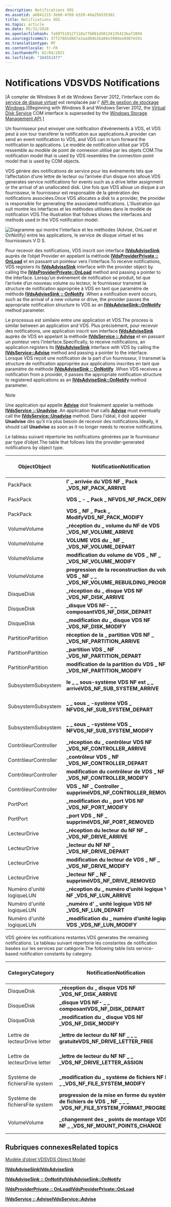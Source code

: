 ```yaml
---
description: Notifications VDS
ms.assetid: a0841215-3eb0-4769-b320-4da25b535362
title: Notifications VDS
ms.topic: article
ms.date: 05/31/2018
ms.openlocfilehash: fa99751912f110a77b061d50134135413baf2894
ms.sourcegitcommit: 37f276b5d887a3aad04b1ba86e390dea9d87e591
ms.translationtype: MT
ms.contentlocale: fr-FR
ms.lasthandoff: 02/04/2021
ms.locfileid: "104551477"
---
```

# <a name="vds-notifications"></a><span data-ttu-id="b6756-103">Notifications VDS</span><span class="sxs-lookup"><span data-stu-id="b6756-103">VDS Notifications</span></span>

<span data-ttu-id="b6756-104">\[À compter de Windows 8 et de Windows Server 2012, l’interface com du [service de disque virtuel](virtual-disk-service-portal.md) est remplacée par l' [API de gestion de stockage Windows](/previous-versions/windows/desktop/stormgmt/windows-storage-management-api-portal).\]</span><span class="sxs-lookup"><span data-stu-id="b6756-104">\[Beginning with Windows 8 and Windows Server 2012, the [Virtual Disk Service](virtual-disk-service-portal.md) COM interface is superseded by the [Windows Storage Management API](/previous-versions/windows/desktop/stormgmt/windows-storage-management-api-portal).\]</span></span>

<span data-ttu-id="b6756-105">Un fournisseur peut envoyer une notification d’événements à VDS, et VDS peut à son tour transférer la notification aux applications.</span><span class="sxs-lookup"><span data-stu-id="b6756-105">A provider can send an event notification to VDS, and VDS can in turn forward the notification to applications.</span></span> <span data-ttu-id="b6756-106">Le modèle de notification utilisé par VDS ressemble au modèle de point de connexion utilisé par les objets COM.</span><span class="sxs-lookup"><span data-stu-id="b6756-106">The notification model that is used by VDS resembles the connection-point model that is used by COM objects.</span></span>

<span data-ttu-id="b6756-107">VDS génère des notifications de service pour les événements tels que l’affectation d’une lettre de lecteur ou l’arrivée d’un disque non alloué.</span><span class="sxs-lookup"><span data-stu-id="b6756-107">VDS generates service notifications for events such as a drive letter assignment or the arrival of an unallocated disk.</span></span> <span data-ttu-id="b6756-108">Une fois que VDS alloue un disque à un fournisseur, le fournisseur est responsable de la génération des notifications associées.</span><span class="sxs-lookup"><span data-stu-id="b6756-108">Once VDS allocates a disk to a provider, the provider is responsible for generating the associated notifications.</span></span> <span data-ttu-id="b6756-109">L’illustration qui suit montre les interfaces et les méthodes utilisées dans le modèle de notification VDS.</span><span class="sxs-lookup"><span data-stu-id="b6756-109">The illustration that follows shows the interfaces and methods used in the VDS notification model.</span></span>

![Diagramme qui montre l’interface et les méthodes (Advise, OnLoad et OnNotify) entre les applications, le service de disque virtuel et les fournisseurs V D S.](images/vdsnotification.png)

<span data-ttu-id="b6756-111">Pour recevoir des notifications, VDS inscrit son interface [**IVdsAdviseSink**](/windows/desktop/api/Vds/nn-vds-ivdsadvisesink) auprès de l’objet Provider en appelant la méthode [**IVdsProviderPrivate :: OnLoad**](/windows/desktop/api/VdsHwPrv/nf-vdshwprv-ivdsproviderprivate-onload) et en passant un pointeur vers l’interface.</span><span class="sxs-lookup"><span data-stu-id="b6756-111">To receive notifications, VDS registers its [**IVdsAdviseSink**](/windows/desktop/api/Vds/nn-vds-ivdsadvisesink) interface with the provider object by calling the [**IVdsProviderPrivate::OnLoad**](/windows/desktop/api/VdsHwPrv/nf-vdshwprv-ivdsproviderprivate-onload) method and passing a pointer to the interface.</span></span> <span data-ttu-id="b6756-112">Lorsqu’un événement de notification se produit, tel que l’arrivée d’un nouveau volume ou lecteur, le fournisseur transmet la structure de notification appropriée à VDS en tant que paramètre de méthode [**IVdsAdviseSink :: OnNotify**](/windows/desktop/api/Vds/nf-vds-ivdsadvisesink-onnotify) .</span><span class="sxs-lookup"><span data-stu-id="b6756-112">When a notification event occurs, such as the arrival of a new volume or drive, the provider passes the appropriate notification structure to VDS as an [**IVdsAdviseSink::OnNotify**](/windows/desktop/api/Vds/nf-vds-ivdsadvisesink-onnotify) method parameter.</span></span>

<span data-ttu-id="b6756-113">Le processus est similaire entre une application et VDS.</span><span class="sxs-lookup"><span data-stu-id="b6756-113">The process is similar between an application and VDS.</span></span> <span data-ttu-id="b6756-114">Plus précisément, pour recevoir des notifications, une application inscrit son interface [**IVdsAdviseSink**](/windows/desktop/api/Vds/nn-vds-ivdsadvisesink) auprès de VDS en appelant la méthode [**IVdsService :: Advise**](/windows/desktop/api/Vds/nf-vds-ivdsservice-advise) et en passant un pointeur vers l’interface.</span><span class="sxs-lookup"><span data-stu-id="b6756-114">Specifically, to receive notifications, an application registers its [**IVdsAdviseSink**](/windows/desktop/api/Vds/nn-vds-ivdsadvisesink) interface with VDS by calling the [**IVdsService::Advise**](/windows/desktop/api/Vds/nf-vds-ivdsservice-advise) method and passing a pointer to the interface.</span></span> <span data-ttu-id="b6756-115">Lorsque VDS reçoit une notification de la part d’un fournisseur, il transmet la structure de notification appropriée aux applications inscrites en tant que paramètre de méthode [**IVdsAdviseSink :: OnNotify**](/windows/desktop/api/Vds/nf-vds-ivdsadvisesink-onnotify) .</span><span class="sxs-lookup"><span data-stu-id="b6756-115">When VDS receives a notification from a provider, it passes the appropriate notification structure to registered applications as an [**IVdsAdviseSink::OnNotify**](/windows/desktop/api/Vds/nf-vds-ivdsadvisesink-onnotify) method parameter.</span></span>

> [!Note]  
> <span data-ttu-id="b6756-116">Une application qui appelle [**Advise**](/windows/desktop/api/Vds/nf-vds-ivdsservice-advise) doit finalement appeler la méthode [**IVdsService :: Unadvise**](/windows/desktop/api/Vds/nf-vds-ivdsservice-unadvise) .</span><span class="sxs-lookup"><span data-stu-id="b6756-116">An application that calls [**Advise**](/windows/desktop/api/Vds/nf-vds-ivdsservice-advise) must eventually call the [**IVdsService::Unadvise**](/windows/desktop/api/Vds/nf-vds-ivdsservice-unadvise) method.</span></span> <span data-ttu-id="b6756-117">Dans l’idéal, il doit appeler **Unadvise** dès qu’il n’a plus besoin de recevoir des notifications.</span><span class="sxs-lookup"><span data-stu-id="b6756-117">Ideally, it should call **Unadvise** as soon as it no longer needs to receive notifications.</span></span>

 

<span data-ttu-id="b6756-118">Le tableau suivant répertorie les notifications générées par le fournisseur par type d’objet.</span><span class="sxs-lookup"><span data-stu-id="b6756-118">The table that follows lists the provider-generated notifications by object type.</span></span>



| <span data-ttu-id="b6756-119">Object</span><span class="sxs-lookup"><span data-stu-id="b6756-119">Object</span></span>     | <span data-ttu-id="b6756-120">Notification</span><span class="sxs-lookup"><span data-stu-id="b6756-120">Notification</span></span>                              | <span data-ttu-id="b6756-121">Valeur</span><span class="sxs-lookup"><span data-stu-id="b6756-121">Value</span></span> | <span data-ttu-id="b6756-122">Lien vers la description de l’événement</span><span class="sxs-lookup"><span data-stu-id="b6756-122">Link to event description</span></span>                                             |
|------------|-------------------------------------------|-------|-----------------------------------------------------------------------|
| <span data-ttu-id="b6756-123">Pack</span><span class="sxs-lookup"><span data-stu-id="b6756-123">Pack</span></span>       | <span data-ttu-id="b6756-124">**l' \_ arrivée du VDS NF \_ Pack \_**</span><span class="sxs-lookup"><span data-stu-id="b6756-124">**VDS\_NF\_PACK\_ARRIVE**</span></span>                 | <span data-ttu-id="b6756-125">1</span><span class="sxs-lookup"><span data-stu-id="b6756-125">1</span></span>     | [<span data-ttu-id="b6756-126">**\_notification du Pack VDS \_**</span><span class="sxs-lookup"><span data-stu-id="b6756-126">**VDS\_PACK\_NOTIFICATION**</span></span>](/windows/desktop/api/Vds/ns-vds-vds_pack_notification)              |
| <span data-ttu-id="b6756-127">Pack</span><span class="sxs-lookup"><span data-stu-id="b6756-127">Pack</span></span>       | <span data-ttu-id="b6756-128">**VDS \_ - \_ Pack \_ NF**</span><span class="sxs-lookup"><span data-stu-id="b6756-128">**VDS\_NF\_PACK\_DEPART**</span></span>                 | <span data-ttu-id="b6756-129">2</span><span class="sxs-lookup"><span data-stu-id="b6756-129">2</span></span>     | [<span data-ttu-id="b6756-130">**\_notification du Pack VDS \_**</span><span class="sxs-lookup"><span data-stu-id="b6756-130">**VDS\_PACK\_NOTIFICATION**</span></span>](/windows/desktop/api/Vds/ns-vds-vds_pack_notification)              |
| <span data-ttu-id="b6756-131">Pack</span><span class="sxs-lookup"><span data-stu-id="b6756-131">Pack</span></span>       | <span data-ttu-id="b6756-132">**VDS \_ NF \_ Pack \_ Modify**</span><span class="sxs-lookup"><span data-stu-id="b6756-132">**VDS\_NF\_PACK\_MODIFY**</span></span>                 | <span data-ttu-id="b6756-133">3</span><span class="sxs-lookup"><span data-stu-id="b6756-133">3</span></span>     | [<span data-ttu-id="b6756-134">**\_notification du Pack VDS \_**</span><span class="sxs-lookup"><span data-stu-id="b6756-134">**VDS\_PACK\_NOTIFICATION**</span></span>](/windows/desktop/api/Vds/ns-vds-vds_pack_notification)              |
| <span data-ttu-id="b6756-135">Volume</span><span class="sxs-lookup"><span data-stu-id="b6756-135">Volume</span></span>     | <span data-ttu-id="b6756-136">**\_réception du \_ volume du NF de VDS \_**</span><span class="sxs-lookup"><span data-stu-id="b6756-136">**VDS\_NF\_VOLUME\_ARRIVE**</span></span>               | <span data-ttu-id="b6756-137">4</span><span class="sxs-lookup"><span data-stu-id="b6756-137">4</span></span>     | [<span data-ttu-id="b6756-138">**\_notification du volume VDS \_**</span><span class="sxs-lookup"><span data-stu-id="b6756-138">**VDS\_VOLUME\_NOTIFICATION**</span></span>](/windows/desktop/api/Vds/ns-vds-vds_volume_notification)          |
| <span data-ttu-id="b6756-139">Volume</span><span class="sxs-lookup"><span data-stu-id="b6756-139">Volume</span></span>     | <span data-ttu-id="b6756-140">**VOLUME VDS du \_ NF \_ \_**</span><span class="sxs-lookup"><span data-stu-id="b6756-140">**VDS\_NF\_VOLUME\_DEPART**</span></span>               | <span data-ttu-id="b6756-141">5</span><span class="sxs-lookup"><span data-stu-id="b6756-141">5</span></span>     | [<span data-ttu-id="b6756-142">**\_notification du volume VDS \_**</span><span class="sxs-lookup"><span data-stu-id="b6756-142">**VDS\_VOLUME\_NOTIFICATION**</span></span>](/windows/desktop/api/Vds/ns-vds-vds_volume_notification)          |
| <span data-ttu-id="b6756-143">Volume</span><span class="sxs-lookup"><span data-stu-id="b6756-143">Volume</span></span>     | <span data-ttu-id="b6756-144">**modification du volume de VDS \_ NF \_ \_**</span><span class="sxs-lookup"><span data-stu-id="b6756-144">**VDS\_NF\_VOLUME\_MODIFY**</span></span>               | <span data-ttu-id="b6756-145">6</span><span class="sxs-lookup"><span data-stu-id="b6756-145">6</span></span>     | [<span data-ttu-id="b6756-146">**\_notification du volume VDS \_**</span><span class="sxs-lookup"><span data-stu-id="b6756-146">**VDS\_VOLUME\_NOTIFICATION**</span></span>](/windows/desktop/api/Vds/ns-vds-vds_volume_notification)          |
| <span data-ttu-id="b6756-147">Volume</span><span class="sxs-lookup"><span data-stu-id="b6756-147">Volume</span></span>     | <span data-ttu-id="b6756-148">**progression de la reconstruction du volume VDS \_ NF \_ \_ \_**</span><span class="sxs-lookup"><span data-stu-id="b6756-148">**VDS\_NF\_VOLUME\_REBUILDING\_PROGRESS**</span></span> | <span data-ttu-id="b6756-149">7</span><span class="sxs-lookup"><span data-stu-id="b6756-149">7</span></span>     | [<span data-ttu-id="b6756-150">**\_notification du volume VDS \_**</span><span class="sxs-lookup"><span data-stu-id="b6756-150">**VDS\_VOLUME\_NOTIFICATION**</span></span>](/windows/desktop/api/Vds/ns-vds-vds_volume_notification)          |
| <span data-ttu-id="b6756-151">Disque</span><span class="sxs-lookup"><span data-stu-id="b6756-151">Disk</span></span>       | <span data-ttu-id="b6756-152">**\_réception du \_ disque VDS NF \_**</span><span class="sxs-lookup"><span data-stu-id="b6756-152">**VDS\_NF\_DISK\_ARRIVE**</span></span>                 | <span data-ttu-id="b6756-153">8</span><span class="sxs-lookup"><span data-stu-id="b6756-153">8</span></span>     | [<span data-ttu-id="b6756-154">**\_notification de disque VDS \_**</span><span class="sxs-lookup"><span data-stu-id="b6756-154">**VDS\_DISK\_NOTIFICATION**</span></span>](/windows/desktop/api/Vds/ns-vds-vds_disk_notification)              |
| <span data-ttu-id="b6756-155">Disque</span><span class="sxs-lookup"><span data-stu-id="b6756-155">Disk</span></span>       | <span data-ttu-id="b6756-156">**\_disque VDS NF- \_ \_ composant**</span><span class="sxs-lookup"><span data-stu-id="b6756-156">**VDS\_NF\_DISK\_DEPART**</span></span>                 | <span data-ttu-id="b6756-157">9</span><span class="sxs-lookup"><span data-stu-id="b6756-157">9</span></span>     | [<span data-ttu-id="b6756-158">**\_notification de disque VDS \_**</span><span class="sxs-lookup"><span data-stu-id="b6756-158">**VDS\_DISK\_NOTIFICATION**</span></span>](/windows/desktop/api/Vds/ns-vds-vds_disk_notification)              |
| <span data-ttu-id="b6756-159">Disque</span><span class="sxs-lookup"><span data-stu-id="b6756-159">Disk</span></span>       | <span data-ttu-id="b6756-160">**\_modification du \_ disque VDS NF \_**</span><span class="sxs-lookup"><span data-stu-id="b6756-160">**VDS\_NF\_DISK\_MODIFY**</span></span>                 | <span data-ttu-id="b6756-161">10</span><span class="sxs-lookup"><span data-stu-id="b6756-161">10</span></span>    | [<span data-ttu-id="b6756-162">**\_notification de disque VDS \_**</span><span class="sxs-lookup"><span data-stu-id="b6756-162">**VDS\_DISK\_NOTIFICATION**</span></span>](/windows/desktop/api/Vds/ns-vds-vds_disk_notification)              |
| <span data-ttu-id="b6756-163">Partition</span><span class="sxs-lookup"><span data-stu-id="b6756-163">Partition</span></span>  | <span data-ttu-id="b6756-164">**réception de la \_ partition VDS NF \_ \_**</span><span class="sxs-lookup"><span data-stu-id="b6756-164">**VDS\_NF\_PARTITION\_ARRIVE**</span></span>            | <span data-ttu-id="b6756-165">11</span><span class="sxs-lookup"><span data-stu-id="b6756-165">11</span></span>    | [<span data-ttu-id="b6756-166">**\_notification de partition VDS \_**</span><span class="sxs-lookup"><span data-stu-id="b6756-166">**VDS\_PARTITION\_NOTIFICATION**</span></span>](/windows/desktop/api/Vds/ns-vds-vds_partition_notification)    |
| <span data-ttu-id="b6756-167">Partition</span><span class="sxs-lookup"><span data-stu-id="b6756-167">Partition</span></span>  | <span data-ttu-id="b6756-168">**\_partition VDS \_ NF \_**</span><span class="sxs-lookup"><span data-stu-id="b6756-168">**VDS\_NF\_PARTITION\_DEPART**</span></span>            | <span data-ttu-id="b6756-169">12</span><span class="sxs-lookup"><span data-stu-id="b6756-169">12</span></span>    | [<span data-ttu-id="b6756-170">**\_notification de partition VDS \_**</span><span class="sxs-lookup"><span data-stu-id="b6756-170">**VDS\_PARTITION\_NOTIFICATION**</span></span>](/windows/desktop/api/Vds/ns-vds-vds_partition_notification)    |
| <span data-ttu-id="b6756-171">Partition</span><span class="sxs-lookup"><span data-stu-id="b6756-171">Partition</span></span>  | <span data-ttu-id="b6756-172">**modification de la partition du VDS \_ NF \_ \_**</span><span class="sxs-lookup"><span data-stu-id="b6756-172">**VDS\_NF\_PARTITION\_MODIFY**</span></span>            | <span data-ttu-id="b6756-173">13</span><span class="sxs-lookup"><span data-stu-id="b6756-173">13</span></span>    | [<span data-ttu-id="b6756-174">**\_notification de partition VDS \_**</span><span class="sxs-lookup"><span data-stu-id="b6756-174">**VDS\_PARTITION\_NOTIFICATION**</span></span>](/windows/desktop/api/Vds/ns-vds-vds_partition_notification)    |
| <span data-ttu-id="b6756-175">Subsystem</span><span class="sxs-lookup"><span data-stu-id="b6756-175">Subsystem</span></span>  | <span data-ttu-id="b6756-176">**le \_ \_ sous-système VDS NF est \_ \_ arrivé**</span><span class="sxs-lookup"><span data-stu-id="b6756-176">**VDS\_NF\_SUB\_SYSTEM\_ARRIVE**</span></span>          | <span data-ttu-id="b6756-177">101</span><span class="sxs-lookup"><span data-stu-id="b6756-177">101</span></span>   | [<span data-ttu-id="b6756-178">**\_notification du sous \_ -système VDS \_**</span><span class="sxs-lookup"><span data-stu-id="b6756-178">**VDS\_SUB\_SYSTEM\_NOTIFICATION**</span></span>](/windows/desktop/api/Vds/ns-vds-vds_sub_system_notification) |
| <span data-ttu-id="b6756-179">Subsystem</span><span class="sxs-lookup"><span data-stu-id="b6756-179">Subsystem</span></span>  | <span data-ttu-id="b6756-180">**\_ \_ sous \_ -système VDS \_ NF**</span><span class="sxs-lookup"><span data-stu-id="b6756-180">**VDS\_NF\_SUB\_SYSTEM\_DEPART**</span></span>          | <span data-ttu-id="b6756-181">102</span><span class="sxs-lookup"><span data-stu-id="b6756-181">102</span></span>   | [<span data-ttu-id="b6756-182">**\_notification du sous \_ -système VDS \_**</span><span class="sxs-lookup"><span data-stu-id="b6756-182">**VDS\_SUB\_SYSTEM\_NOTIFICATION**</span></span>](/windows/desktop/api/Vds/ns-vds-vds_sub_system_notification) |
| <span data-ttu-id="b6756-183">Subsystem</span><span class="sxs-lookup"><span data-stu-id="b6756-183">Subsystem</span></span>  | <span data-ttu-id="b6756-184">**\_ \_ sous \_ -système VDS \_ NF**</span><span class="sxs-lookup"><span data-stu-id="b6756-184">**VDS\_NF\_SUB\_SYSTEM\_MODIFY**</span></span>          | <span data-ttu-id="b6756-185">151</span><span class="sxs-lookup"><span data-stu-id="b6756-185">151</span></span>   | [<span data-ttu-id="b6756-186">**\_notification du sous \_ -système VDS \_**</span><span class="sxs-lookup"><span data-stu-id="b6756-186">**VDS\_SUB\_SYSTEM\_NOTIFICATION**</span></span>](/windows/desktop/api/Vds/ns-vds-vds_sub_system_notification) |
| <span data-ttu-id="b6756-187">Contrôleur</span><span class="sxs-lookup"><span data-stu-id="b6756-187">Controller</span></span> | <span data-ttu-id="b6756-188">**\_réception du \_ contrôleur VDS NF \_**</span><span class="sxs-lookup"><span data-stu-id="b6756-188">**VDS\_NF\_CONTROLLER\_ARRIVE**</span></span>           | <span data-ttu-id="b6756-189">103</span><span class="sxs-lookup"><span data-stu-id="b6756-189">103</span></span>   | [<span data-ttu-id="b6756-190">**\_notification du contrôleur VDS \_**</span><span class="sxs-lookup"><span data-stu-id="b6756-190">**VDS\_CONTROLLER\_NOTIFICATION**</span></span>](/windows/desktop/api/Vds/ns-vds-vds_controller_notification)  |
| <span data-ttu-id="b6756-191">Contrôleur</span><span class="sxs-lookup"><span data-stu-id="b6756-191">Controller</span></span> | <span data-ttu-id="b6756-192">**\_contrôleur VDS \_ NF \_**</span><span class="sxs-lookup"><span data-stu-id="b6756-192">**VDS\_NF\_CONTROLLER\_DEPART**</span></span>           | <span data-ttu-id="b6756-193">104</span><span class="sxs-lookup"><span data-stu-id="b6756-193">104</span></span>   | [<span data-ttu-id="b6756-194">**\_notification du contrôleur VDS \_**</span><span class="sxs-lookup"><span data-stu-id="b6756-194">**VDS\_CONTROLLER\_NOTIFICATION**</span></span>](/windows/desktop/api/Vds/ns-vds-vds_controller_notification)  |
| <span data-ttu-id="b6756-195">Contrôleur</span><span class="sxs-lookup"><span data-stu-id="b6756-195">Controller</span></span> | <span data-ttu-id="b6756-196">**modification du contrôleur de VDS \_ NF \_ \_**</span><span class="sxs-lookup"><span data-stu-id="b6756-196">**VDS\_NF\_CONTROLLER\_MODIFY**</span></span>           | <span data-ttu-id="b6756-197">350</span><span class="sxs-lookup"><span data-stu-id="b6756-197">350</span></span>   | [<span data-ttu-id="b6756-198">**\_notification du contrôleur VDS \_**</span><span class="sxs-lookup"><span data-stu-id="b6756-198">**VDS\_CONTROLLER\_NOTIFICATION**</span></span>](/windows/desktop/api/Vds/ns-vds-vds_controller_notification)  |
| <span data-ttu-id="b6756-199">Contrôleur</span><span class="sxs-lookup"><span data-stu-id="b6756-199">Controller</span></span> | <span data-ttu-id="b6756-200">**VDS \_ NF \_ Controller \_ supprimé**</span><span class="sxs-lookup"><span data-stu-id="b6756-200">**VDS\_NF\_CONTROLLER\_REMOVED**</span></span>          | <span data-ttu-id="b6756-201">351</span><span class="sxs-lookup"><span data-stu-id="b6756-201">351</span></span>   | [<span data-ttu-id="b6756-202">**\_notification du contrôleur VDS \_**</span><span class="sxs-lookup"><span data-stu-id="b6756-202">**VDS\_CONTROLLER\_NOTIFICATION**</span></span>](/windows/desktop/api/Vds/ns-vds-vds_controller_notification)  |
| <span data-ttu-id="b6756-203">Port</span><span class="sxs-lookup"><span data-stu-id="b6756-203">Port</span></span>       | <span data-ttu-id="b6756-204">**\_modification du \_ port VDS NF \_**</span><span class="sxs-lookup"><span data-stu-id="b6756-204">**VDS\_NF\_PORT\_MODIFY**</span></span>                 | <span data-ttu-id="b6756-205">352</span><span class="sxs-lookup"><span data-stu-id="b6756-205">352</span></span>   | [<span data-ttu-id="b6756-206">**\_notification de port VDS \_**</span><span class="sxs-lookup"><span data-stu-id="b6756-206">**VDS\_PORT\_NOTIFICATION**</span></span>](/windows/desktop/api/Vds/ns-vds-vds_port_notification)              |
| <span data-ttu-id="b6756-207">Port</span><span class="sxs-lookup"><span data-stu-id="b6756-207">Port</span></span>       | <span data-ttu-id="b6756-208">**\_port VDS \_ NF \_ supprimé**</span><span class="sxs-lookup"><span data-stu-id="b6756-208">**VDS\_NF\_PORT\_REMOVED**</span></span>                | <span data-ttu-id="b6756-209">353</span><span class="sxs-lookup"><span data-stu-id="b6756-209">353</span></span>   | [<span data-ttu-id="b6756-210">**\_notification de port VDS \_**</span><span class="sxs-lookup"><span data-stu-id="b6756-210">**VDS\_PORT\_NOTIFICATION**</span></span>](/windows/desktop/api/Vds/ns-vds-vds_port_notification)              |
| <span data-ttu-id="b6756-211">Lecteur</span><span class="sxs-lookup"><span data-stu-id="b6756-211">Drive</span></span>      | <span data-ttu-id="b6756-212">**\_réception du lecteur du NF NF \_ \_**</span><span class="sxs-lookup"><span data-stu-id="b6756-212">**VDS\_NF\_DRIVE\_ARRIVE**</span></span>                | <span data-ttu-id="b6756-213">105</span><span class="sxs-lookup"><span data-stu-id="b6756-213">105</span></span>   | [<span data-ttu-id="b6756-214">**\_notification de lecteur VDS \_**</span><span class="sxs-lookup"><span data-stu-id="b6756-214">**VDS\_DRIVE\_NOTIFICATION**</span></span>](/windows/desktop/api/Vds/ns-vds-vds_drive_notification)            |
| <span data-ttu-id="b6756-215">Lecteur</span><span class="sxs-lookup"><span data-stu-id="b6756-215">Drive</span></span>      | <span data-ttu-id="b6756-216">**\_lecteur du NF NF \_ \_**</span><span class="sxs-lookup"><span data-stu-id="b6756-216">**VDS\_NF\_DRIVE\_DEPART**</span></span>                | <span data-ttu-id="b6756-217">106</span><span class="sxs-lookup"><span data-stu-id="b6756-217">106</span></span>   | [<span data-ttu-id="b6756-218">**\_notification de lecteur VDS \_**</span><span class="sxs-lookup"><span data-stu-id="b6756-218">**VDS\_DRIVE\_NOTIFICATION**</span></span>](/windows/desktop/api/Vds/ns-vds-vds_drive_notification)            |
| <span data-ttu-id="b6756-219">Lecteur</span><span class="sxs-lookup"><span data-stu-id="b6756-219">Drive</span></span>      | <span data-ttu-id="b6756-220">**modification du lecteur de VDS \_ NF \_ \_**</span><span class="sxs-lookup"><span data-stu-id="b6756-220">**VDS\_NF\_DRIVE\_MODIFY**</span></span>                | <span data-ttu-id="b6756-221">107</span><span class="sxs-lookup"><span data-stu-id="b6756-221">107</span></span>   | [<span data-ttu-id="b6756-222">**\_notification de lecteur VDS \_**</span><span class="sxs-lookup"><span data-stu-id="b6756-222">**VDS\_DRIVE\_NOTIFICATION**</span></span>](/windows/desktop/api/Vds/ns-vds-vds_drive_notification)            |
| <span data-ttu-id="b6756-223">Lecteur</span><span class="sxs-lookup"><span data-stu-id="b6756-223">Drive</span></span>      | <span data-ttu-id="b6756-224">**\_lecteur NF \_ NF \_ supprimé**</span><span class="sxs-lookup"><span data-stu-id="b6756-224">**VDS\_NF\_DRIVE\_REMOVED**</span></span>               | <span data-ttu-id="b6756-225">354</span><span class="sxs-lookup"><span data-stu-id="b6756-225">354</span></span>   | [<span data-ttu-id="b6756-226">**\_notification de lecteur VDS \_**</span><span class="sxs-lookup"><span data-stu-id="b6756-226">**VDS\_DRIVE\_NOTIFICATION**</span></span>](/windows/desktop/api/Vds/ns-vds-vds_drive_notification)            |
| <span data-ttu-id="b6756-227">Numéro d'unité logique</span><span class="sxs-lookup"><span data-stu-id="b6756-227">LUN</span></span>        | <span data-ttu-id="b6756-228">**\_réception du \_ numéro d’unité logique VDS NF \_**</span><span class="sxs-lookup"><span data-stu-id="b6756-228">**VDS\_NF\_LUN\_ARRIVE**</span></span>                  | <span data-ttu-id="b6756-229">108</span><span class="sxs-lookup"><span data-stu-id="b6756-229">108</span></span>   | [<span data-ttu-id="b6756-230">**\_notification de LUN VDS \_**</span><span class="sxs-lookup"><span data-stu-id="b6756-230">**VDS\_LUN\_NOTIFICATION**</span></span>](/windows/desktop/api/Vds/ns-vds-vds_lun_notification)                |
| <span data-ttu-id="b6756-231">Numéro d'unité logique</span><span class="sxs-lookup"><span data-stu-id="b6756-231">LUN</span></span>        | <span data-ttu-id="b6756-232">**\_numéro d' \_ unité logique VDS NF \_**</span><span class="sxs-lookup"><span data-stu-id="b6756-232">**VDS\_NF\_LUN\_DEPART**</span></span>                  | <span data-ttu-id="b6756-233">109</span><span class="sxs-lookup"><span data-stu-id="b6756-233">109</span></span>   | [<span data-ttu-id="b6756-234">**\_notification de LUN VDS \_**</span><span class="sxs-lookup"><span data-stu-id="b6756-234">**VDS\_LUN\_NOTIFICATION**</span></span>](/windows/desktop/api/Vds/ns-vds-vds_lun_notification)                |
| <span data-ttu-id="b6756-235">Numéro d'unité logique</span><span class="sxs-lookup"><span data-stu-id="b6756-235">LUN</span></span>        | <span data-ttu-id="b6756-236">**\_modification du \_ numéro d’unité logique VDS \_**</span><span class="sxs-lookup"><span data-stu-id="b6756-236">**VDS\_NF\_LUN\_MODIFY**</span></span>                  | <span data-ttu-id="b6756-237">110</span><span class="sxs-lookup"><span data-stu-id="b6756-237">110</span></span>   | [<span data-ttu-id="b6756-238">**\_notification de LUN VDS \_**</span><span class="sxs-lookup"><span data-stu-id="b6756-238">**VDS\_LUN\_NOTIFICATION**</span></span>](/windows/desktop/api/Vds/ns-vds-vds_lun_notification)                |



 

<span data-ttu-id="b6756-239">VDS génère les notifications restantes.</span><span class="sxs-lookup"><span data-stu-id="b6756-239">VDS generates the remaining notifications.</span></span> <span data-ttu-id="b6756-240">Le tableau suivant répertorie les constantes de notification basées sur les services par catégorie.</span><span class="sxs-lookup"><span data-stu-id="b6756-240">The following table lists service-based notification constants by category.</span></span>



| <span data-ttu-id="b6756-241">Category</span><span class="sxs-lookup"><span data-stu-id="b6756-241">Category</span></span>     | <span data-ttu-id="b6756-242">Notification</span><span class="sxs-lookup"><span data-stu-id="b6756-242">Notification</span></span>                                | <span data-ttu-id="b6756-243">Valeur</span><span class="sxs-lookup"><span data-stu-id="b6756-243">Value</span></span> | <span data-ttu-id="b6756-244">Lien vers la description de l’événement</span><span class="sxs-lookup"><span data-stu-id="b6756-244">Link to event description</span></span>                                                 |
|--------------|---------------------------------------------|-------|---------------------------------------------------------------------------|
| <span data-ttu-id="b6756-245">Disque</span><span class="sxs-lookup"><span data-stu-id="b6756-245">Disk</span></span>         | <span data-ttu-id="b6756-246">**\_réception du \_ disque VDS NF \_**</span><span class="sxs-lookup"><span data-stu-id="b6756-246">**VDS\_NF\_DISK\_ARRIVE**</span></span>                   | <span data-ttu-id="b6756-247">8</span><span class="sxs-lookup"><span data-stu-id="b6756-247">8</span></span>     | [<span data-ttu-id="b6756-248">**\_notification de disque VDS \_**</span><span class="sxs-lookup"><span data-stu-id="b6756-248">**VDS\_DISK\_NOTIFICATION**</span></span>](/windows/desktop/api/Vds/ns-vds-vds_disk_notification)                  |
| <span data-ttu-id="b6756-249">Disque</span><span class="sxs-lookup"><span data-stu-id="b6756-249">Disk</span></span>         | <span data-ttu-id="b6756-250">**\_disque VDS NF- \_ \_ composant**</span><span class="sxs-lookup"><span data-stu-id="b6756-250">**VDS\_NF\_DISK\_DEPART**</span></span>                   | <span data-ttu-id="b6756-251">9</span><span class="sxs-lookup"><span data-stu-id="b6756-251">9</span></span>     | [<span data-ttu-id="b6756-252">**\_notification de disque VDS \_**</span><span class="sxs-lookup"><span data-stu-id="b6756-252">**VDS\_DISK\_NOTIFICATION**</span></span>](/windows/desktop/api/Vds/ns-vds-vds_disk_notification)                  |
| <span data-ttu-id="b6756-253">Disque</span><span class="sxs-lookup"><span data-stu-id="b6756-253">Disk</span></span>         | <span data-ttu-id="b6756-254">**\_modification du \_ disque VDS NF \_**</span><span class="sxs-lookup"><span data-stu-id="b6756-254">**VDS\_NF\_DISK\_MODIFY**</span></span>                   | <span data-ttu-id="b6756-255">10</span><span class="sxs-lookup"><span data-stu-id="b6756-255">10</span></span>    | [<span data-ttu-id="b6756-256">**\_notification de disque VDS \_**</span><span class="sxs-lookup"><span data-stu-id="b6756-256">**VDS\_DISK\_NOTIFICATION**</span></span>](/windows/desktop/api/Vds/ns-vds-vds_disk_notification)                  |
| <span data-ttu-id="b6756-257">Lettre de lecteur</span><span class="sxs-lookup"><span data-stu-id="b6756-257">Drive letter</span></span> | <span data-ttu-id="b6756-258">**\_lettre de lecteur du NF NF \_ \_ \_ gratuite**</span><span class="sxs-lookup"><span data-stu-id="b6756-258">**VDS\_NF\_DRIVE\_LETTER\_FREE**</span></span>            | <span data-ttu-id="b6756-259">201</span><span class="sxs-lookup"><span data-stu-id="b6756-259">201</span></span>   | [<span data-ttu-id="b6756-260">**\_notification de \_ lettre de lecteur VDS \_**</span><span class="sxs-lookup"><span data-stu-id="b6756-260">**VDS\_DRIVE\_LETTER\_NOTIFICATION**</span></span>](/windows/desktop/api/Vds/ns-vds-vds_drive_letter_notification) |
| <span data-ttu-id="b6756-261">Lettre de lecteur</span><span class="sxs-lookup"><span data-stu-id="b6756-261">Drive letter</span></span> | <span data-ttu-id="b6756-262">**\_lettre de lecteur du NF NF \_ \_ \_**</span><span class="sxs-lookup"><span data-stu-id="b6756-262">**VDS\_NF\_DRIVE\_LETTER\_ASSIGN**</span></span>          | <span data-ttu-id="b6756-263">202</span><span class="sxs-lookup"><span data-stu-id="b6756-263">202</span></span>   | [<span data-ttu-id="b6756-264">**\_notification de \_ lettre de lecteur VDS \_**</span><span class="sxs-lookup"><span data-stu-id="b6756-264">**VDS\_DRIVE\_LETTER\_NOTIFICATION**</span></span>](/windows/desktop/api/Vds/ns-vds-vds_drive_letter_notification) |
| <span data-ttu-id="b6756-265">Système de fichiers</span><span class="sxs-lookup"><span data-stu-id="b6756-265">File system</span></span>  | <span data-ttu-id="b6756-266">**\_modification du \_ système de fichiers NF NF \_ \_**</span><span class="sxs-lookup"><span data-stu-id="b6756-266">**VDS\_NF\_FILE\_SYSTEM\_MODIFY**</span></span>           | <span data-ttu-id="b6756-267">203</span><span class="sxs-lookup"><span data-stu-id="b6756-267">203</span></span>   | [<span data-ttu-id="b6756-268">**\_notification du \_ système de fichiers VDS \_**</span><span class="sxs-lookup"><span data-stu-id="b6756-268">**VDS\_FILE\_SYSTEM\_NOTIFICATION**</span></span>](/windows/desktop/api/Vds/ns-vds-vds_file_system_notification)   |
| <span data-ttu-id="b6756-269">Système de fichiers</span><span class="sxs-lookup"><span data-stu-id="b6756-269">File system</span></span>  | <span data-ttu-id="b6756-270">**progression de la mise en forme du système de fichiers de VDS \_ NF \_ \_ \_ \_**</span><span class="sxs-lookup"><span data-stu-id="b6756-270">**VDS\_NF\_FILE\_SYSTEM\_FORMAT\_PROGRESS**</span></span> | <span data-ttu-id="b6756-271">204</span><span class="sxs-lookup"><span data-stu-id="b6756-271">204</span></span>   | [<span data-ttu-id="b6756-272">**\_notification du \_ système de fichiers VDS \_**</span><span class="sxs-lookup"><span data-stu-id="b6756-272">**VDS\_FILE\_SYSTEM\_NOTIFICATION**</span></span>](/windows/desktop/api/Vds/ns-vds-vds_file_system_notification)   |
| <span data-ttu-id="b6756-273">Volume</span><span class="sxs-lookup"><span data-stu-id="b6756-273">Volume</span></span>       | <span data-ttu-id="b6756-274">**\_changement des \_ points de montage VDS NF \_ \_**</span><span class="sxs-lookup"><span data-stu-id="b6756-274">**VDS\_NF\_MOUNT\_POINTS\_CHANGE**</span></span>          | <span data-ttu-id="b6756-275">205</span><span class="sxs-lookup"><span data-stu-id="b6756-275">205</span></span>   | [<span data-ttu-id="b6756-276">**\_notification de \_ point de montage VDS \_**</span><span class="sxs-lookup"><span data-stu-id="b6756-276">**VDS\_MOUNT\_POINT\_NOTIFICATION**</span></span>](/windows/desktop/api/Vds/ns-vds-vds_mount_point_notification)   |



 

## <a name="related-topics"></a><span data-ttu-id="b6756-277">Rubriques connexes</span><span class="sxs-lookup"><span data-stu-id="b6756-277">Related topics</span></span>

<dl> <dt>

[<span data-ttu-id="b6756-278">Modèle d’objet VDS</span><span class="sxs-lookup"><span data-stu-id="b6756-278">VDS Object Model</span></span>](vds-object-model.md)
</dt> <dt>

[<span data-ttu-id="b6756-279">**IVdsAdviseSink**</span><span class="sxs-lookup"><span data-stu-id="b6756-279">**IVdsAdviseSink**</span></span>](/windows/desktop/api/Vds/nn-vds-ivdsadvisesink)
</dt> <dt>

[<span data-ttu-id="b6756-280">**IVdsAdviseSink :: OnNotify**</span><span class="sxs-lookup"><span data-stu-id="b6756-280">**IVdsAdviseSink::OnNotify**</span></span>](/windows/desktop/api/Vds/nf-vds-ivdsadvisesink-onnotify)
</dt> <dt>

[<span data-ttu-id="b6756-281">**IVdsProviderPrivate :: OnLoad**</span><span class="sxs-lookup"><span data-stu-id="b6756-281">**IVdsProviderPrivate::OnLoad**</span></span>](/windows/desktop/api/VdsHwPrv/nf-vdshwprv-ivdsproviderprivate-onload)
</dt> <dt>

[<span data-ttu-id="b6756-282">**IVdsService :: Advise**</span><span class="sxs-lookup"><span data-stu-id="b6756-282">**IVdsService::Advise**</span></span>](/windows/desktop/api/Vds/nf-vds-ivdsservice-advise)
</dt> </dl>

 

 
